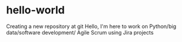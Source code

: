# hello-world
Creating a new repository at git
Hello, I'm here to work on Python/big data/software development/ Agile Scrum using Jira projects
